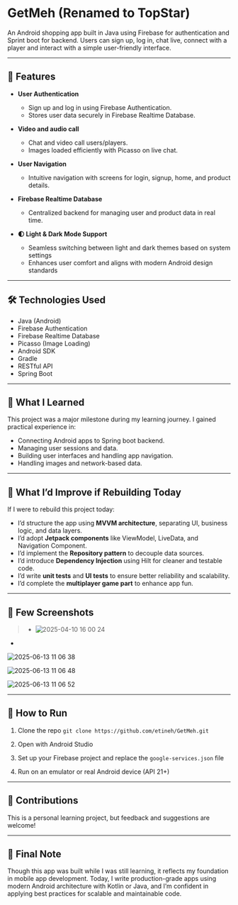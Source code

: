 
# GetMeh (Renamed to TopStar) 

An Android shopping app built in Java using Firebase for authentication and Sprint boot for backend. Users can sign up, log in, chat live, connect with a player and interact with a simple user-friendly interface.

---

## 🚀 Features

* **User Authentication**

  * Sign up and log in using Firebase Authentication.
  * Stores user data securely in Firebase Realtime Database.

* **Video and audio call**

  * Chat and video call users/players.
  * Images loaded efficiently with Picasso on live chat.

* **User Navigation**

  * Intuitive navigation with screens for login, signup, home, and product details.

* **Firebase Realtime Database**

  * Centralized backend for managing user and product data in real time.


* **🌓 Light & Dark Mode Support**

  * Seamless switching between light and dark themes based on system settings
  * Enhances user comfort and aligns with modern Android design standards
    
---

## 🛠️ Technologies Used

* Java (Android)
* Firebase Authentication
* Firebase Realtime Database
* Picasso (Image Loading)
* Android SDK
* Gradle
* RESTful API
* Spring Boot

---

## 🎯 What I Learned

This project was a major milestone during my learning journey. I gained practical experience in:

* Connecting Android apps to Spring boot backend.
* Managing user sessions and data.
* Building user interfaces and handling app navigation.
* Handling images and network-based data.

---

## 🔧 What I’d Improve if Rebuilding Today

If I were to rebuild this project today:

* I’d structure the app using **MVVM architecture**, separating UI, business logic, and data layers.
* I’d adopt **Jetpack components** like ViewModel, LiveData, and Navigation Component.
* I’d implement the **Repository pattern** to decouple data sources.
* I’d introduce **Dependency Injection** using Hilt for cleaner and testable code.
* I’d write **unit tests** and **UI tests** to ensure better reliability and scalability.
* I’d complete the **multiplayer game part** to enhance app fun.
---

## 📸 Few Screenshots 

> * ![2025-04-10 16 00 24](https://github.com/user-attachments/assets/9a6298a2-3d97-4bf1-ab2f-b8385924649c)
 *
 ![2025-06-13 11 06 38](https://github.com/user-attachments/assets/2a05f367-4a0b-4c64-abd3-d7478cbfbf18)

![2025-06-13 11 06 48](https://github.com/user-attachments/assets/02ac674a-37b2-4df2-9de3-b0f6f3b15068)

![2025-06-13 11 06 52](https://github.com/user-attachments/assets/75cf7889-d17d-43c8-b820-34662acc43c6)


---

## 💬 How to Run

1. Clone the repo
   `git clone https://github.com/etineh/GetMeh.git`

2. Open with Android Studio

3. Set up your Firebase project and replace the `google-services.json` file

4. Run on an emulator or real Android device (API 21+)

---

## 🤝 Contributions

This is a personal learning project, but feedback and suggestions are welcome!

---

## 🧠 Final Note

Though this app was built while I was still learning, it reflects my foundation in mobile app development. Today, I write production-grade apps using modern Android architecture with Kotlin or Java, and I’m confident in applying best practices for scalable and maintainable code.

